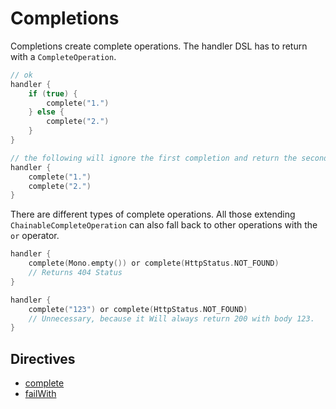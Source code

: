 # Completions

Completions create complete operations. The handler DSL has to return with a `CompleteOperation`.

```kotlin
// ok
handler {
    if (true) {
        complete("1.")
    } else {
        complete("2.")
    }
}

// the following will ignore the first completion and return the second one.
handler {
    complete("1.")
    complete("2.")
}
```

There are different types of complete operations. All those extending `ChainableCompleteOperation` can
also fall back to other operations with the `or` operator.

```kotlin
handler {
    complete(Mono.empty()) or complete(HttpStatus.NOT_FOUND) 
    // Returns 404 Status
}

handler {
    complete("123") or complete(HttpStatus.NOT_FOUND) 
    // Unnecessary, because it Will always return 200 with body 123.
}
```

## Directives

* [complete](complete.md)
* [failWith](failwith.md)

